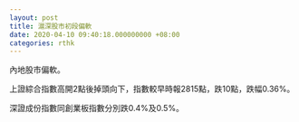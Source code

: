 ```yaml
---
layout: post
title: 滬深股市初段偏軟
date: 2020-04-10 09:40:18.000000000 +08:00
categories: rthk
---
```


內地股市偏軟。

上證綜合指數高開2點後掉頭向下，指數較早時報2815點，跌10點，跌幅0.36%。

深證成份指數同創業板指數分別跌0.4%及0.5%。
